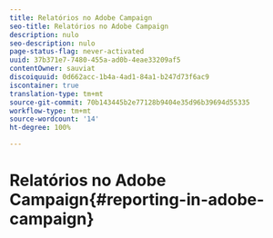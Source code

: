 ```yaml
---
title: Relatórios no Adobe Campaign
seo-title: Relatórios no Adobe Campaign
description: nulo
seo-description: nulo
page-status-flag: never-activated
uuid: 37b371e7-7480-455a-ad0b-4eae33209af5
contentOwner: sauviat
discoiquuid: 0d662acc-1b4a-4ad1-84a1-b247d73f6ac9
iscontainer: true
translation-type: tm+mt
source-git-commit: 70b143445b2e77128b9404e35d96b39694d55335
workflow-type: tm+mt
source-wordcount: '14'
ht-degree: 100%

---
```



# Relatórios no Adobe Campaign{#reporting-in-adobe-campaign}

